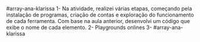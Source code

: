 #array-ana-klarissa
1- Na atividade, realizei várias etapas, começando pela instalação de programas, criação de contas e exploração do funcionamento de cada ferramenta. Com base na aula anterior, desenvolvi um código que exibe o nome de cada elemento.
2- Playgrounds onlines 
3- #array-ana-klarissa
